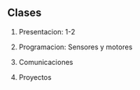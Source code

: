 ## Clases

1. Presentacion: 1-2

2. Programacion: Sensores y motores

3. Comunicaciones

4. Proyectos
